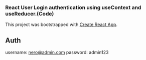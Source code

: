 ### React User Login authentication using useContext and useReducer.(Code)

This project was bootstrapped with [Create React App](https://github.com/facebook/create-react-app).

## Auth

username: nero@admin.com
password: admin123